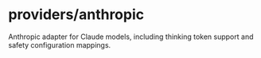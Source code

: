 # providers/anthropic

Anthropic adapter for Claude models, including thinking token support and safety configuration mappings.
